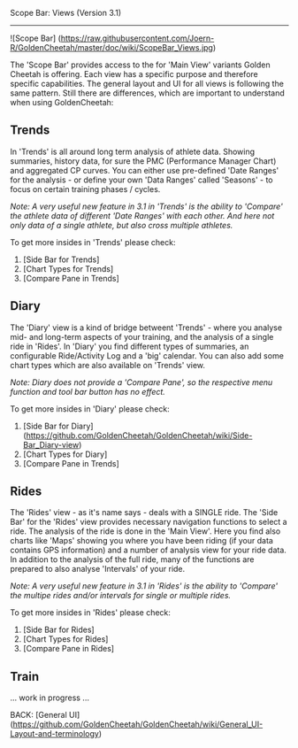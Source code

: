 Scope Bar: Views (Version 3.1)
***

![Scope Bar] (https://raw.githubusercontent.com/Joern-R/GoldenCheetah/master/doc/wiki/ScopeBar_Views.jpg)

The 'Scope Bar' provides access to the for 'Main View' variants Golden Cheetah is offering. Each view has a specific purpose and therefore specific capabilities. The general layout and UI for all views is following the same pattern. Still there are differences, which are important to understand when using GoldenCheetah:

## Trends

In 'Trends' is all around long term analysis of athlete data. Showing summaries, history data, for sure the PMC (Performance Manager Chart) and aggregated CP curves. You can either use pre-defined 'Date Ranges' for the analysis - or define your own 'Data Ranges' called 'Seasons' - to focus on certain training phases / cycles.

_Note: A very useful new feature in 3.1 in 'Trends' is the ability to 'Compare' the athlete data of different 'Date Ranges' with each other. And here not only data of a single athlete, but also cross multiple athletes._

To get more insides in 'Trends' please check:

1. [Side Bar for Trends]
2. [Chart Types for Trends]
3. [Compare Pane in Trends]

## Diary

The 'Diary' view is a kind of bridge betweent 'Trends' - where you analyse mid- and long-term aspects of your training, and the analysis of a single ride in 'Rides'. In 'Diary' you find different types of summaries, an configurable Ride/Activity Log and a 'big' calendar. You can also add some chart types which are also available on 'Trends' view.

_Note: Diary does not provide a 'Compare Pane', so the respective menu function and tool bar button has no effect._

To get more insides in 'Diary' please check:

1. [Side Bar for Diary] (https://github.com/GoldenCheetah/GoldenCheetah/wiki/Side-Bar_Diary-view)
2. [Chart Types for Diary]
3. [Compare Pane in Trends]

## Rides

The 'Rides' view - as it's name says - deals with a SINGLE ride. The 'Side Bar' for the 'Rides' view provides necessary navigation functions to select a ride. The analysis of the ride is done in the 'Main View'. Here you find also charts like 'Maps' showing you where you have been riding (if your data contains GPS information) and a number of analysis view for your ride data. In addition to the analysis of the full ride, many of the functions are prepared to also analyse 'Intervals' of your ride. 

_Note: A very useful new feature in 3.1 in 'Rides' is the ability to 'Compare' the multipe rides and/or intervals for single or multiple rides._

To get more insides in 'Rides' please check:

1. [Side Bar for Rides]
2. [Chart Types for Rides]
3. [Compare Pane in Rides]

## Train

... work in progress ...

BACK: [General UI] (https://github.com/GoldenCheetah/GoldenCheetah/wiki/General_UI-Layout-and-terminology)